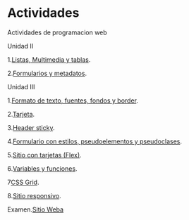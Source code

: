 # Actividades
Actividades de programacion web 

Unidad II

1.[Listas, Multimedia y tablas](/ejercicio-listas-multimedia-tablas/index.html).

2.[Formularios y metadatos](/Formularios-y-metadatos/index.html).

Unidad III

1.[Formato de texto, fuentes, fondos y border](u3_Ejercicio1/index.html).

2.[Tarjeta](u3_Ejercicio2/index.html).

3.[Header sticky](u3_Ejercicio3/index.html).

4.[Formulario con estilos, pseudoelementos y pseudoclases](u3_Ejercicio4/index.html).

5.[Sitio con tarjetas (Flex)](u3_Ejercicio5/index.html).

6.[Variables y funciones](u3_Ejercicio6/index.html).

7[CSS Grid](u3_Ejercicio7/index.html).

8.[Sitio responsivo](u3_Ejercicio8/index.html).

Examen.[Sitio Weba](Examen/index.html)
